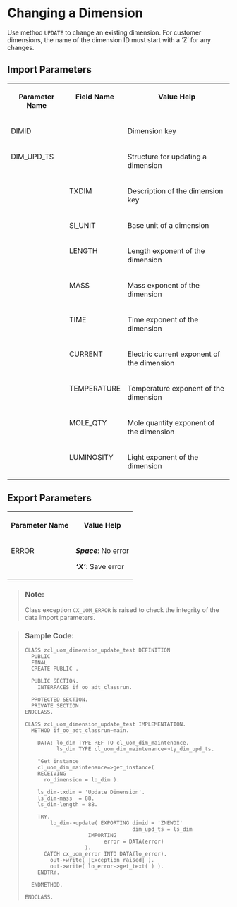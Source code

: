 <!-- loio3beb828bea9d451e90ced55e03b2727f -->

# Changing a Dimension

Use method `UPDATE` to change an existing dimension. For customer dimensions, the name of the dimension ID must start with a ‘Z’ for any changes.



<a name="loio3beb828bea9d451e90ced55e03b2727f__section_hyl_cdv_plb"/>

## Import Parameters

<a name="loio3beb828bea9d451e90ced55e03b2727f__table_gxj_fdv_plb"/>


<table>
<tr>
<th valign="top">

Parameter Name



</th>
<th valign="top">

Field Name



</th>
<th valign="top">

Value Help



</th>
</tr>
<tr>
<td valign="top">

DIMID



</td>
<td valign="top">

 



</td>
<td valign="top">

Dimension key



</td>
</tr>
<tr>
<td valign="top">

DIM\_UPD\_TS



</td>
<td valign="top">

 



</td>
<td valign="top">

Structure for updating a dimension



</td>
</tr>
<tr>
<td valign="top">

 



</td>
<td valign="top">

TXDIM



</td>
<td valign="top">

Description of the dimension key



</td>
</tr>
<tr>
<td valign="top">

 



</td>
<td valign="top">

SI\_UNIT



</td>
<td valign="top">

Base unit of a dimension



</td>
</tr>
<tr>
<td valign="top">

 



</td>
<td valign="top">

LENGTH



</td>
<td valign="top">

Length exponent of the dimension



</td>
</tr>
<tr>
<td valign="top">

 



</td>
<td valign="top">

MASS



</td>
<td valign="top">

Mass exponent of the dimension



</td>
</tr>
<tr>
<td valign="top">

 



</td>
<td valign="top">

TIME



</td>
<td valign="top">

Time exponent of the dimension



</td>
</tr>
<tr>
<td valign="top">

 



</td>
<td valign="top">

CURRENT



</td>
<td valign="top">

Electric current exponent of the dimension



</td>
</tr>
<tr>
<td valign="top">

 



</td>
<td valign="top">

TEMPERATURE



</td>
<td valign="top">

Temperature exponent of the dimension



</td>
</tr>
<tr>
<td valign="top">

 



</td>
<td valign="top">

MOLE\_QTY



</td>
<td valign="top">

Mole quantity exponent of the dimension



</td>
</tr>
<tr>
<td valign="top">

 



</td>
<td valign="top">

LUMINOSITY



</td>
<td valign="top">

Light exponent of the dimension



</td>
</tr>
</table>



<a name="loio3beb828bea9d451e90ced55e03b2727f__section_fkc_ddv_plb"/>

## Export Parameters

<a name="loio3beb828bea9d451e90ced55e03b2727f__table_ztj_m2v_plb"/>


<table>
<tr>
<th valign="top">

Parameter Name



</th>
<th valign="top">

Value Help



</th>
</tr>
<tr>
<td valign="top">

ERROR



</td>
<td valign="top">

***Space***: No error

***‘X’***: Save error



</td>
</tr>
</table>

> ### Note:  
> Class exception `CX_UOM_ERROR` is raised to check the integrity of the data import parameters.

> ### Sample Code:  
> ```abap
> CLASS zcl_uom_dimension_update_test DEFINITION 
>   PUBLIC 
>   FINAL 
>   CREATE PUBLIC . 
> 
>   PUBLIC SECTION. 
>     INTERFACES if_oo_adt_classrun. 
> 
>   PROTECTED SECTION. 
>   PRIVATE SECTION. 
> ENDCLASS. 
> 
> CLASS zcl_uom_dimension_update_test IMPLEMENTATION. 
>   METHOD if_oo_adt_classrun~main. 
> 
>     DATA: lo_dim TYPE REF TO cl_uom_dim_maintenance, 
>           ls_dim TYPE cl_uom_dim_maintenance=>ty_dim_upd_ts. 
> 
>     "Get instance 
>     cl_uom_dim_maintenance=>get_instance( 
>     RECEIVING 
>       ro_dimension = lo_dim ). 
> 
>     ls_dim-txdim = 'Update Dimension'. 
>     ls_dim-mass  = 88. 
>     ls_dim-length = 88. 
> 
>     TRY. 
>         lo_dim->update( EXPORTING dimid = 'ZNEWDI' 
>                                   dim_upd_ts = ls_dim 
>                     IMPORTING 
>                          error = DATA(error) 
>                    ). 
>       CATCH cx_uom_error INTO DATA(lo_error). 
>         out->write( |Exception raised| ). 
>         out->write( lo_error->get_text( ) ). 
>     ENDTRY. 
> 
>   ENDMETHOD. 
> 
> ENDCLASS.
> ```

